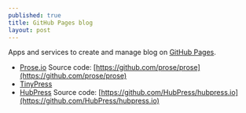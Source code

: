 ```yaml
---
published: true
title: GitHub Pages blog
layout: post
---
```

Apps and services to create and manage blog on [GitHub Pages](https://pages.github.com/).

- [Prose.io](http://prose.io/) Source code: [https://github.com/prose/prose](https://github.com/prose/prose)
- [TinyPress](https://tinypress.co)
- [HubPress](http://hubpress.io/) Source code: [https://github.com/HubPress/hubpress.io](https://github.com/HubPress/hubpress.io)
